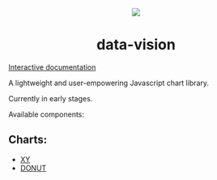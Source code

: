 <p align="center">
    <a href="https://data-vision.graphieros.com/"><img src="https://data-vision.graphieros.com/android-chrome-192x192.png"></a>
    <h1 align="center">data-vision</h1>
</p>

[Interactive documentation](https://data-vision.graphieros.com/)

A lightweight and user-empowering Javascript chart library.

Currently in early stages.

Available components:

## Charts:
- [XY](https://data-vision.graphieros.com/docs#xy)
- [DONUT](https://data-vision.graphieros.com/docs#donut)